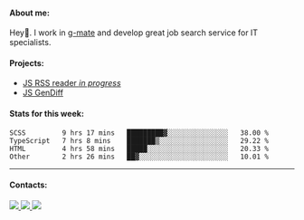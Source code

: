 #### About me:
Hey👋. I work in [g-mate](http://gms.tech) and develop great job search service for IT specialists.

#### Projects:
- [JS RSS reader *in progress*](https://github.com/GKoil/frontend-project-lvl3)
- [JS GenDiff](https://github.com/GKoil/GenDiff)

#### Stats for this week:
<!--START_SECTION:waka-->

```text
SCSS         9 hrs 17 mins   █████████▓░░░░░░░░░░░░░░░   38.00 %
TypeScript   7 hrs 8 mins    ███████▒░░░░░░░░░░░░░░░░░   29.22 %
HTML         4 hrs 58 mins   █████░░░░░░░░░░░░░░░░░░░░   20.33 %
Other        2 hrs 26 mins   ██▓░░░░░░░░░░░░░░░░░░░░░░   10.01 %
```

<!--END_SECTION:waka-->
---
#### Contacts:

<a target='_blank' title='LinkedIn' href="https://www.linkedin.com/in/gkoil/">
  <img src="https://img.shields.io/badge/LinkedIn-0077B5?style=for-the-badge&logo=linkedin&logoColor=white" />
</a>
<a target='_blank' title='Telegram' href="https://t.me/gkoil">
  <img src="https://img.shields.io/badge/Telegram-2CA5E0?style=for-the-badge&logo=telegram&logoColor=white" />
</a>
<a target='_blank' title='Gmail' href="mailto: gk.grigorev@gmail.com">
  <img src="https://img.shields.io/badge/Gmail-D14836?style=for-the-badge&logo=gmail&logoColor=white" />
</a>

